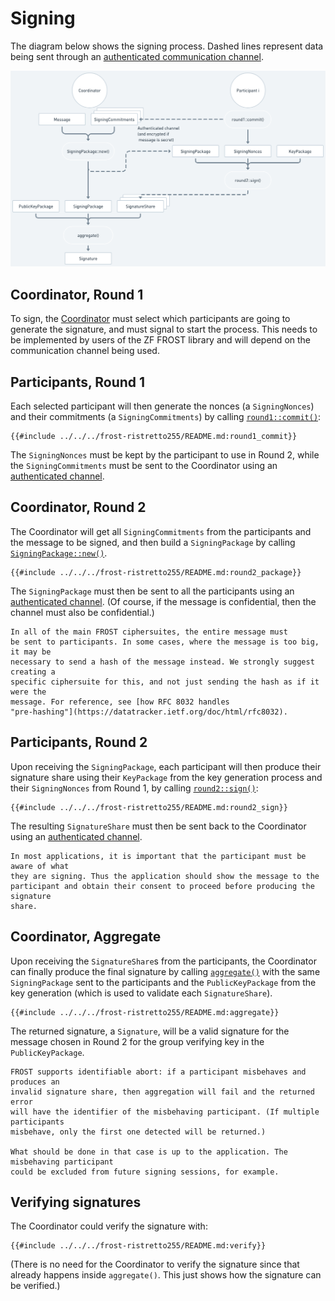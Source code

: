 # Signing

The diagram below shows the signing process. Dashed lines represent data being
sent through an [authenticated communication
channel](https://frost.zfnd.org/terminology.html#peer-to-peer-channel).

![Diagram of Signing, illustrating what is explained in the text](signing.png)

## Coordinator, Round 1

To sign, the
[Coordinator](file:///home/conrado/zfnd/frost/book/book/frost.html#signing) must
select which participants are going to generate the signature, and must signal
to start the process. This needs to be implemented by users of the ZF FROST library and will depend on
the communication channel being used.

## Participants, Round 1

Each selected participant will then generate the nonces (a `SigningNonces`) and
their commitments (a `SigningCommitments`) by calling
[`round1::commit()`](https://docs.rs/frost-ristretto255/latest/frost_ristretto255/round1/fn.commit.html):

```rust,no_run,noplayground
{{#include ../../../frost-ristretto255/README.md:round1_commit}}
```

The `SigningNonces` must be kept by the participant to use in Round 2, while the
`SigningCommitments` must be sent to the Coordinator using an [authenticated
channel](https://frost.zfnd.org/terminology.html#peer-to-peer-channel).

## Coordinator, Round 2

The Coordinator will get all `SigningCommitments` from the participants and the
message to be signed, and then build a `SigningPackage` by calling
[`SigningPackage::new()`](https://docs.rs/frost-core/latest/frost_core/frost/struct.SigningPackage.html#method.new).

```rust,no_run,noplayground
{{#include ../../../frost-ristretto255/README.md:round2_package}}
```

The `SigningPackage` must then be sent to all the participants using an
[authenticated
channel](https://frost.zfnd.org/terminology.html#peer-to-peer-channel). (Of course,
if the message is confidential, then the channel must also be confidential.)

```admonish warning
In all of the main FROST ciphersuites, the entire message must
be sent to participants. In some cases, where the message is too big, it may be
necessary to send a hash of the message instead. We strongly suggest creating a
specific ciphersuite for this, and not just sending the hash as if it were the
message. For reference, see [how RFC 8032 handles
"pre-hashing"](https://datatracker.ietf.org/doc/html/rfc8032).
```

## Participants, Round 2

Upon receiving the `SigningPackage`, each participant will then produce their
signature share using their `KeyPackage` from the key generation process and
their `SigningNonces` from Round 1, by calling
[`round2::sign()`](https://docs.rs/frost-ristretto255/latest/frost_ristretto255/round2/fn.sign.html):

```rust,no_run,noplayground
{{#include ../../../frost-ristretto255/README.md:round2_sign}}
```

The resulting `SignatureShare` must then be sent back to the Coordinator using
an [authenticated
channel](https://frost.zfnd.org/terminology.html#peer-to-peer-channel).

```admonish important
In most applications, it is important that the participant must be aware of what
they are signing. Thus the application should show the message to the
participant and obtain their consent to proceed before producing the signature
share.
```

## Coordinator, Aggregate

Upon receiving the `SignatureShare`s from the participants, the Coordinator can
finally produce the final signature by calling
[`aggregate()`](https://docs.rs/frost-ristretto255/latest/frost_ristretto255/fn.aggregate.html)
with the same `SigningPackage` sent to the participants and the
`PublicKeyPackage` from the key generation (which is used to validate each
`SignatureShare`).

```rust,no_run,noplayground
{{#include ../../../frost-ristretto255/README.md:aggregate}}
```

The returned signature, a `Signature`, will be a valid signature for the message
chosen in Round 2 for the group verifying key in the `PublicKeyPackage`.

```admonish note
FROST supports identifiable abort: if a participant misbehaves and produces an
invalid signature share, then aggregation will fail and the returned error
will have the identifier of the misbehaving participant. (If multiple participants
misbehave, only the first one detected will be returned.)

What should be done in that case is up to the application. The misbehaving participant
could be excluded from future signing sessions, for example.
```


## Verifying signatures

The Coordinator could verify the signature with:

```rust,no_run,noplayground
{{#include ../../../frost-ristretto255/README.md:verify}}
```

(There is no need for the Coordinator to verify the signature since that already
happens inside `aggregate()`. This just shows how the signature can be
verified.)

